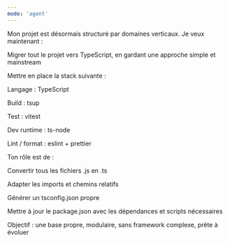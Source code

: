 ```yaml
---
mode: 'agent'
---
```


Mon projet est désormais structuré par domaines verticaux. Je veux maintenant :

Migrer tout le projet vers TypeScript, en gardant une approche simple et mainstream

Mettre en place la stack suivante :

Langage : TypeScript

Build : tsup

Test : vitest

Dev runtime : ts-node

Lint / format : eslint + prettier

Ton rôle est de :

Convertir tous les fichiers .js en .ts

Adapter les imports et chemins relatifs

Générer un tsconfig.json propre

Mettre à jour le package.json avec les dépendances et scripts nécessaires

Objectif : une base propre, modulaire, sans framework complexe, prête à évoluer
